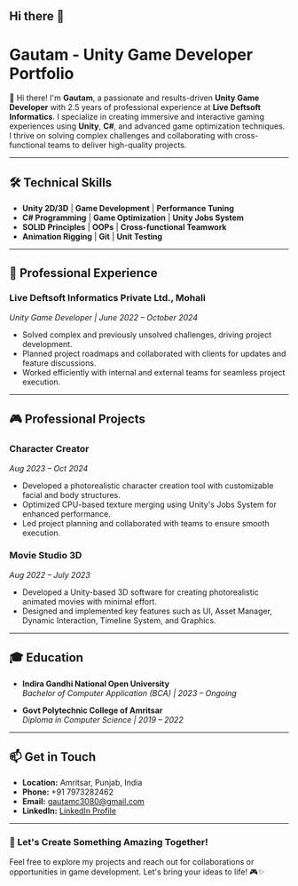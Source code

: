 ## Hi there 👋
# Gautam - Unity Game Developer Portfolio

👋 Hi there! I'm **Gautam**, a passionate and results-driven **Unity Game Developer** with 2.5 years of professional experience at **Live Deftsoft Informatics**. I specialize in creating immersive and interactive gaming experiences using **Unity**, **C#**, and advanced game optimization techniques. I thrive on solving complex challenges and collaborating with cross-functional teams to deliver high-quality projects.

---

## 🛠️ Technical Skills

- **Unity 2D/3D** | **Game Development** | **Performance Tuning**
- **C# Programming** | **Game Optimization** | **Unity Jobs System**
- **SOLID Principles** | **OOPs** | **Cross-functional Teamwork**
- **Animation Rigging** | **Git** | **Unit Testing**

---

## 💼 Professional Experience

### **Live Deftsoft Informatics Private Ltd., Mohali**  
_Unity Game Developer | June 2022 – October 2024_

- Solved complex and previously unsolved challenges, driving project development.
- Planned project roadmaps and collaborated with clients for updates and feature discussions.
- Worked efficiently with internal and external teams for seamless project execution.

---

## 🎮 Professional Projects

### **Character Creator**  
_Aug 2023 – Oct 2024_

- Developed a photorealistic character creation tool with customizable facial and body structures.
- Optimized CPU-based texture merging using Unity's Jobs System for enhanced performance.
- Led project planning and collaborated with teams to ensure smooth execution.

### **Movie Studio 3D**  
_Aug 2022 – July 2023_

- Developed a Unity-based 3D software for creating photorealistic animated movies with minimal effort.
- Designed and implemented key features such as UI, Asset Manager, Dynamic Interaction, Timeline System, and Graphics.

---

## 🎓 Education

- **Indira Gandhi National Open University**  
  _Bachelor of Computer Application (BCA) | 2023 – Ongoing_

- **Govt Polytechnic College of Amritsar**  
  _Diploma in Computer Science | 2019 – 2022_

---

## 📫 Get in Touch

- **Location:** Amritsar, Punjab, India  
- **Phone:** +91 7973282462  
- **Email:** [gautamc3080@gmail.com](mailto:gautamc3080@gmail.com)  
- **LinkedIn:** [LinkedIn Profile](https://www.linkedin.com/in/your-profile)  

---

### 🚀 Let's Create Something Amazing Together!  
Feel free to explore my projects and reach out for collaborations or opportunities in game development. Let's bring your ideas to life! 🎮✨
<!--
**gautam3080/gautam3080** is a ✨ _special_ ✨ repository because its `README.md` (this file) appears on your GitHub profile.

Here are some ideas to get you started:

- 🔭 I’m currently working on ...
- 🌱 I’m currently learning ...
- 👯 I’m looking to collaborate on ...
- 🤔 I’m looking for help with ...
- 💬 Ask me about ...
- 📫 How to reach me: ...
- 😄 Pronouns: ...
- ⚡ Fun fact: ...
-->
